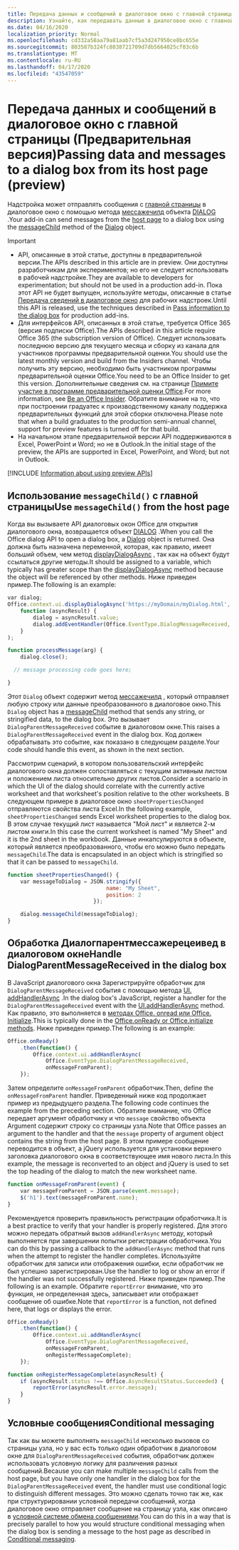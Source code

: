 ```yaml
---
title: Передача данных и сообщений в диалоговое окно с главной страницы
description: Узнайте, как передавать данные в диалоговое окно с главной страницы с помощью API Мессажечилд и Диалогпарентмессажерецеивед.
ms.date: 04/16/2020
localization_priority: Normal
ms.openlocfilehash: cd332a58aa79a81aab7cf5a3d247950ce8bc655e
ms.sourcegitcommit: 803587b324fc8038721709d7db5664025cf03c6b
ms.translationtype: MT
ms.contentlocale: ru-RU
ms.lasthandoff: 04/17/2020
ms.locfileid: "43547059"
---
```

# <a name="passing-data-and-messages-to-a-dialog-box-from-its-host-page-preview"></a><span data-ttu-id="0752c-103">Передача данных и сообщений в диалоговое окно с главной страницы (Предварительная версия)</span><span class="sxs-lookup"><span data-stu-id="0752c-103">Passing data and messages to a dialog box from its host page (preview)</span></span>

<span data-ttu-id="0752c-104">Надстройка может отправлять сообщения с [главной страницы](dialog-api-in-office-add-ins.md#open-a-dialog-box-from-a-host-page) в диалоговое окно с помощью метода [мессажечилд](/javascript/api/office/office.dialog#messagechild-message-) объекта [DIALOG](/javascript/api/office/office.dialog) .</span><span class="sxs-lookup"><span data-stu-id="0752c-104">Your add-in can send messages from the [host page](dialog-api-in-office-add-ins.md#open-a-dialog-box-from-a-host-page) to a dialog box using the [messageChild](/javascript/api/office/office.dialog#messagechild-message-) method of the [Dialog](/javascript/api/office/office.dialog) object.</span></span>

> [!Important]
>
> - <span data-ttu-id="0752c-105">API, описанные в этой статье, доступны в предварительной версии.</span><span class="sxs-lookup"><span data-stu-id="0752c-105">The APIs described in this article are in preview.</span></span> <span data-ttu-id="0752c-106">Они доступны разработчикам для экспериментов; но его не следует использовать в рабочей надстройке.</span><span class="sxs-lookup"><span data-stu-id="0752c-106">They are available to developers for experimentation; but should not be used in a production add-in.</span></span> <span data-ttu-id="0752c-107">Пока этот API не будет выпущен, используйте методы, описанные в статье [Передача сведений в диалоговое окно](dialog-api-in-office-add-ins.md#pass-information-to-the-dialog-box) для рабочих надстроек.</span><span class="sxs-lookup"><span data-stu-id="0752c-107">Until this API is released, use the techniques described in [Pass information to the dialog box](dialog-api-in-office-add-ins.md#pass-information-to-the-dialog-box) for production add-ins.</span></span>
> - <span data-ttu-id="0752c-108">Для интерфейсов API, описанных в этой статье, требуется Office 365 (версия подписки Office).</span><span class="sxs-lookup"><span data-stu-id="0752c-108">The APIs described in this article require Office 365 (the subscription version of Office).</span></span> <span data-ttu-id="0752c-109">Следует использовать последнюю версию для текущего месяца и сборку из канала для участников программы предварительной оценки.</span><span class="sxs-lookup"><span data-stu-id="0752c-109">You should use the latest monthly version and build from the Insiders channel.</span></span> <span data-ttu-id="0752c-110">Чтобы получить эту версию, необходимо быть участником программы предварительной оценки Office.</span><span class="sxs-lookup"><span data-stu-id="0752c-110">You need to be an Office Insider to get this version.</span></span> <span data-ttu-id="0752c-111">Дополнительные сведения см. на странице [Примите участие в программе предварительной оценки Office](https://insider.office.com).</span><span class="sxs-lookup"><span data-stu-id="0752c-111">For more information, see [Be an Office Insider](https://insider.office.com).</span></span> <span data-ttu-id="0752c-112">Обратите внимание на то, что при построении градуатес к производственному каналу поддержка предварительных функций для этой сборки отключена.</span><span class="sxs-lookup"><span data-stu-id="0752c-112">Please note that when a build graduates to the production semi-annual channel, support for preview features is turned off for that build.</span></span>
> - <span data-ttu-id="0752c-113">На начальном этапе предварительной версии API поддерживаются в Excel, PowerPoint и Word; но не в Outlook.</span><span class="sxs-lookup"><span data-stu-id="0752c-113">In the initial stage of the preview, the APIs are supported in Excel, PowerPoint, and Word; but not in Outlook.</span></span>
>
> [!INCLUDE [Information about using preview APIs](../includes/using-preview-apis.md)]

## <a name="use-messagechild-from-the-host-page"></a><span data-ttu-id="0752c-114">Использование `messageChild()` с главной страницы</span><span class="sxs-lookup"><span data-stu-id="0752c-114">Use `messageChild()` from the host page</span></span>

<span data-ttu-id="0752c-115">Когда вы вызываете API диалоговых окон Office для открытия диалогового окна, возвращается объект [DIALOG](/javascript/api/office/office.dialog) .</span><span class="sxs-lookup"><span data-stu-id="0752c-115">When you call the Office dialog API to open a dialog box, a [Dialog](/javascript/api/office/office.dialog) object is returned.</span></span> <span data-ttu-id="0752c-116">Она должна быть назначена переменной, которая, как правило, имеет больший объем, чем метод [displayDialogAsync](/javascript/api/office/office.ui#displaydialogasync-startaddress--callback-) , так как на объект будут ссылаться другие методы.</span><span class="sxs-lookup"><span data-stu-id="0752c-116">It should be assigned to a variable, which typically has greater scope than the [displayDialogAsync](/javascript/api/office/office.ui#displaydialogasync-startaddress--callback-) method because the object will be referenced by other methods.</span></span> <span data-ttu-id="0752c-117">Ниже приведен пример.</span><span class="sxs-lookup"><span data-stu-id="0752c-117">The following is an example:</span></span>

```javascript
var dialog;
Office.context.ui.displayDialogAsync('https://myDomain/myDialog.html',
    function (asyncResult) {
        dialog = asyncResult.value;
        dialog.addEventHandler(Office.EventType.DialogMessageReceived, processMessage);
    }
);

function processMessage(arg) {
    dialog.close();

  // message processing code goes here;

}
```

<span data-ttu-id="0752c-118">Этот `Dialog` объект содержит метод [мессажечилд](/javascript/api/office/office.dialog#messagechild-message-) , который отправляет любую строку или данные преобразованного в диалоговое окно.</span><span class="sxs-lookup"><span data-stu-id="0752c-118">This `Dialog` object has a [messageChild](/javascript/api/office/office.dialog#messagechild-message-) method that sends any string, or stringified data, to the dialog box.</span></span> <span data-ttu-id="0752c-119">Это вызывает `DialogParentMessageReceived` событие в диалоговом окне.</span><span class="sxs-lookup"><span data-stu-id="0752c-119">This raises a `DialogParentMessageReceived` event in the dialog box.</span></span> <span data-ttu-id="0752c-120">Код должен обрабатывать это событие, как показано в следующем разделе.</span><span class="sxs-lookup"><span data-stu-id="0752c-120">Your code should handle this event, as shown in the next section.</span></span>

<span data-ttu-id="0752c-121">Рассмотрим сценарий, в котором пользовательский интерфейс диалогового окна должен сопоставляться с текущим активным листом и положением листа относительно других листов.</span><span class="sxs-lookup"><span data-stu-id="0752c-121">Consider a scenario in which the UI of the dialog should correlate with the currently active worksheet and that worksheet's position relative to the other worksheets.</span></span> <span data-ttu-id="0752c-122">В следующем примере в диалоговое окно `sheetPropertiesChanged` отправляются свойства листа Excel.</span><span class="sxs-lookup"><span data-stu-id="0752c-122">In the following example, `sheetPropertiesChanged` sends Excel worksheet properties to the dialog box.</span></span> <span data-ttu-id="0752c-123">В этом случае текущий лист называется "Мой лист" и является 2-м листом книги.</span><span class="sxs-lookup"><span data-stu-id="0752c-123">In this case the current worksheet is named "My Sheet" and it is the 2nd sheet in the workbook.</span></span> <span data-ttu-id="0752c-124">Данные инкапсулируются в объекте, который является преобразованного, чтобы его можно было передать `messageChild`.</span><span class="sxs-lookup"><span data-stu-id="0752c-124">The data is encapsulated in an object which is stringified so that it can be passed to `messageChild`.</span></span>

```javascript
function sheetPropertiesChanged() {
    var messageToDialog = JSON.stringify({
                               name: "My Sheet",
                               position: 2
                           });

    dialog.messageChild(messageToDialog);
}
```

## <a name="handle-dialogparentmessagereceived-in-the-dialog-box"></a><span data-ttu-id="0752c-125">Обработка Диалогпарентмессажерецеивед в диалоговом окне</span><span class="sxs-lookup"><span data-stu-id="0752c-125">Handle DialogParentMessageReceived in the dialog box</span></span>

<span data-ttu-id="0752c-126">В JavaScript диалогового окна Зарегистрируйте обработчик для `DialogParentMessageReceived` события с помощью метода [UI. addHandlerAsync](/javascript/api/office/office.ui#addhandlerasync-eventtype--handler--options--callback-) .</span><span class="sxs-lookup"><span data-stu-id="0752c-126">In the dialog box's JavaScript, register a handler for the `DialogParentMessageReceived` event with the [UI.addHandlerAsync](/javascript/api/office/office.ui#addhandlerasync-eventtype--handler--options--callback-) method.</span></span> <span data-ttu-id="0752c-127">Как правило, это выполняется в [методах Office. onread или Office. Initialize](initialize-add-in.md).</span><span class="sxs-lookup"><span data-stu-id="0752c-127">This is typically done in the [Office.onReady or Office.initialize methods](initialize-add-in.md).</span></span> <span data-ttu-id="0752c-128">Ниже приведен пример.</span><span class="sxs-lookup"><span data-stu-id="0752c-128">The following is an example:</span></span>

```javascript
Office.onReady()
    .then(function() {
        Office.context.ui.addHandlerAsync(
            Office.EventType.DialogParentMessageReceived,
            onMessageFromParent);
    });
```

<span data-ttu-id="0752c-129">Затем определите `onMessageFromParent` обработчик.</span><span class="sxs-lookup"><span data-stu-id="0752c-129">Then, define the `onMessageFromParent` handler.</span></span> <span data-ttu-id="0752c-130">Приведенный ниже код продолжает пример из предыдущего раздела.</span><span class="sxs-lookup"><span data-stu-id="0752c-130">The following code continues the example from the preceding section.</span></span> <span data-ttu-id="0752c-131">Обратите внимание, что Office передает аргумент обработчику и что `message` свойство объекта Argument содержит строку со страницы узла.</span><span class="sxs-lookup"><span data-stu-id="0752c-131">Note that Office passes an argument to the handler and that the `message` property of argument object contains the string from the host page.</span></span> <span data-ttu-id="0752c-132">В этом примере сообщение переводится в объект, а jQuery используется для установки верхнего заголовка диалогового окна в соответствующее имя нового листа.</span><span class="sxs-lookup"><span data-stu-id="0752c-132">In this example, the message is reconverted to an object and jQuery is used to set the top heading of the dialog to match the new worksheet name.</span></span>

```javascript
function onMessageFromParent(event) {
    var messageFromParent = JSON.parse(event.message);
    $('h1').text(messageFromParent.name);
}
```

<span data-ttu-id="0752c-133">Рекомендуется проверить правильность регистрации обработчика.</span><span class="sxs-lookup"><span data-stu-id="0752c-133">It is a best practice to verify that your handler is properly registered.</span></span> <span data-ttu-id="0752c-134">Для этого можно передать обратный вызов `addHandlerAsync` методу, который выполняется при завершении попытки регистрации обработчика.</span><span class="sxs-lookup"><span data-stu-id="0752c-134">You can do this by passing a callback to the `addHandlerAsync` method that runs when the attempt to register the handler completes.</span></span> <span data-ttu-id="0752c-135">Используйте обработчик для записи или отображения ошибки, если обработчик не был успешно зарегистрирован.</span><span class="sxs-lookup"><span data-stu-id="0752c-135">Use the handler to log or show an error if the handler was not successfully registered.</span></span> <span data-ttu-id="0752c-136">Ниже приведен пример.</span><span class="sxs-lookup"><span data-stu-id="0752c-136">The following is an example.</span></span> <span data-ttu-id="0752c-137">Обратите `reportError` внимание, что это функция, не определенная здесь, записывает или отображает сообщение об ошибке.</span><span class="sxs-lookup"><span data-stu-id="0752c-137">Note that `reportError` is a function, not defined here, that logs or displays the error.</span></span>

```javascript
Office.onReady()
    .then(function() {
        Office.context.ui.addHandlerAsync(
            Office.EventType.DialogParentMessageReceived,
            onMessageFromParent,
            onRegisterMessageComplete);
    });

function onRegisterMessageComplete(asyncResult) {
    if (asyncResult.status !== Office.AsyncResultStatus.Succeeded) {
        reportError(asyncResult.error.message);
    }
}
```

## <a name="conditional-messaging"></a><span data-ttu-id="0752c-138">Условные сообщения</span><span class="sxs-lookup"><span data-stu-id="0752c-138">Conditional messaging</span></span>

<span data-ttu-id="0752c-139">Так как вы можете выполнять `messageChild` несколько вызовов со страницы узла, но у вас есть только один обработчик в диалоговом окне для `DialogParentMessageReceived` события, обработчик должен использовать условную логику для различения разных сообщений.</span><span class="sxs-lookup"><span data-stu-id="0752c-139">Because you can make multiple `messageChild` calls from the host page, but you have only one handler in the dialog box for the `DialogParentMessageReceived` event, the handler must use conditional logic to distinguish different messages.</span></span> <span data-ttu-id="0752c-140">Это можно сделать точно так же, как при структурировании условной передачи сообщений, когда диалоговое окно отправляет сообщение на страницу узла, как описано в [условной системе обмена сообщениями](dialog-api-in-office-add-ins.md#conditional-messaging).</span><span class="sxs-lookup"><span data-stu-id="0752c-140">You can do this in a way that is precisely parallel to how you would structure conditional messaging when the dialog box is sending a message to the host page as described in [Conditional messaging](dialog-api-in-office-add-ins.md#conditional-messaging).</span></span>
